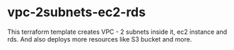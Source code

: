 # vpc-2subnets-ec2-rds

This terraform template creates VPC - 2 subnets inside it, ec2 instance and rds.
And also deploys more resources like S3 bucket and more.
